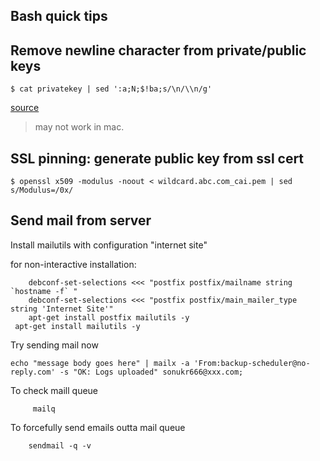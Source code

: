 Bash quick tips
------


## Remove newline character from private/public keys

    $ cat privatekey | sed ':a;N;$!ba;s/\n/\\n/g'
  
[source](http://stackoverflow.com/questions/38702567/escape-new-lines-from-cat-in-sed-expression)
> may not work in mac.



## SSL pinning: generate public key from ssl cert

    $ openssl x509 -modulus -noout < wildcard.abc.com_cai.pem | sed s/Modulus=/0x/

## Send mail from server

Install mailutils with configuration "internet site"

for non-interactive installation:

        debconf-set-selections <<< "postfix postfix/mailname string `hostname -f` "
        debconf-set-selections <<< "postfix postfix/main_mailer_type string 'Internet Site'"
        apt-get install postfix mailutils -y
	 apt-get install mailutils -y

Try sending mail now

	echo "message body goes here" | mailx -a 'From:backup-scheduler@no-reply.com' -s "OK: Logs uploaded" sonukr666@xxx.com;

To check maill queue
    
         mailq
 
To forcefully send emails outta mail queue

        sendmail -q -v
